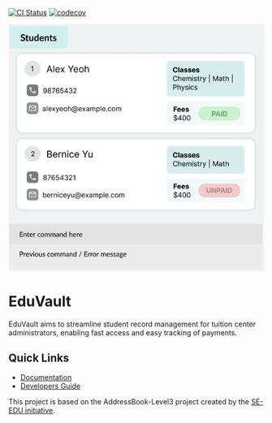 [![CI Status](https://github.com/AY2425S1-CS2103T-W08-2/tp/workflows/Java%20CI/badge.svg)](https://github.com/AY2425S1-CS2103T-W08-2/tp/actions)
[![codecov](https://codecov.io/github/AY2425S1-CS2103T-W08-2/tp/graph/badge.svg?token=1LWE987C3X)](https://codecov.io/github/AY2425S1-CS2103T-W08-2/tp)

![Ui](docs/images/Ui.png)

# EduVault
EduVault aims to streamline student record management for tuition center administrators, enabling fast access and easy 
tracking of payments.

## Quick Links

- [Documentation](https://ay2425s1-cs2103t-w08-2.github.io/tp/)
- [Developers Guide](https://ay2425s1-cs2103t-w08-2.github.io/tp/DeveloperGuide.html)

This project is based on the AddressBook-Level3 project created by the [SE-EDU initiative](https://se-education.org).
